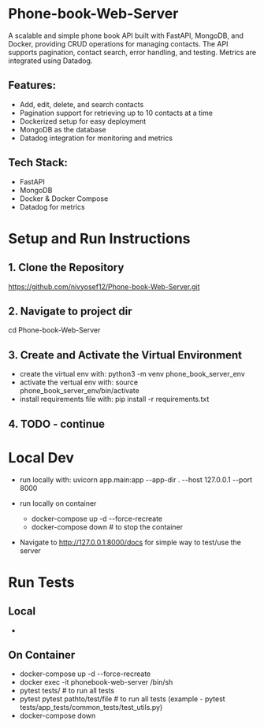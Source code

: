 # Phone-book-Web-Server
A scalable and simple phone book API built with FastAPI, MongoDB, and Docker, providing CRUD operations for managing contacts. The API supports pagination, contact search, error handling, and testing. Metrics are integrated using Datadog.

## Features:
- Add, edit, delete, and search contacts
- Pagination support for retrieving up to 10 contacts at a time
- Dockerized setup for easy deployment
- MongoDB as the database
- Datadog integration for monitoring and metrics


## Tech Stack:
- FastAPI
- MongoDB
- Docker & Docker Compose
- Datadog for metrics


# Setup and Run Instructions

## 1. Clone the Repository
https://github.com/nivyosef12/Phone-book-Web-Server.git

## 2. Navigate to project dir
cd Phone-book-Web-Server

## 3. Create and Activate the Virtual Environment
- create the virtual env with: python3 -m venv phone_book_server_env  
- activate the vertual env with: source phone_book_server_env/bin/activate   
- install requirements file with: pip install -r requirements.txt  

## 4. TODO - continue



# Local Dev
- run locally with: uvicorn app.main:app --app-dir . --host 127.0.0.1 --port 8000
- run locally on container
    - docker-compose up -d --force-recreate
    - docker-compose down # to stop the container 


- Navigate to http://127.0.0.1:8000/docs for simple way to test/use the server

# Run Tests
## Local
- 

## On Container
- docker-compose up -d --force-recreate
- docker exec -it phonebook-web-server /bin/sh
- pytest tests/ # to run all tests
- pytest pytest pathto/test/file # to run all tests (example - pytest tests/app_tests/common_tests/test_utils.py)
- docker-compose down
